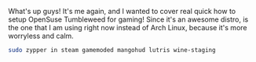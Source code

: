 What's up guys! It's me again, and I wanted to cover real quick how to setup OpenSuse Tumbleweed for gaming! Since it's an awesome distro, is the one that I am using right now instead of Arch Linux, because it's more worryless and calm.

```bash
sudo zypper in steam gamemoded mangohud lutris wine-staging
```


